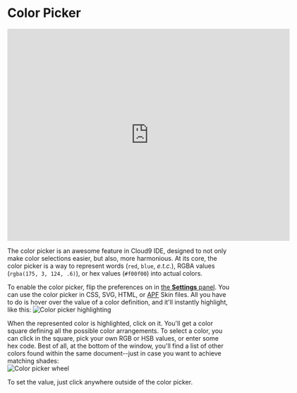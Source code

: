 # Color Picker

<iframe width="640" height="480" src="https://www.youtube.com/embed/T0FAFF6fQi4" frameborder="0" allowfullscreen></iframe>

The color picker is an awesome feature in Cloud9 IDE, designed to not only make color selections easier, but also, more harmonious. At its core, the color picker is a way to represent words (`red`, `blue`, _e.t.c._), RGBA values (`rgba(175, 3, 124, .6)`), or hex values (`#f00f00`) into actual colors. 

To enable the color picker, flip the preferences on in [the **Settings** panel](./ide_preferences.html). You can use the color picker in CSS, SVG, HTML, or [APF](http://apf.ajax.org) Skin files. All you have to do is hover over the value of a color definition, and it'll instantly highlight, like this: ![Color picker highlighting](./images/colorPickerHighlight.png)

When the represented color is highlighted, click on it. You'll get a color square defining all the possible color arrangements. To select a color, you can click in the square, pick your own RGB or HSB values, or enter some hex code. Best of all, at the bottom of the window, you'll find a list of other colors found within the same document--just in case you want to achieve matching shades:  
![Color picker wheel](./images/colorPickerWheel.png)

To set the value, just click anywhere outside of the color picker.